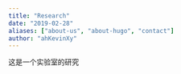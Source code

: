 ```yaml
---
title: "Research"
date: "2019-02-28"
aliases: ["about-us", "about-hugo", "contact"]
author: "ahKevinXy"
---
```


这是一个实验室的研究